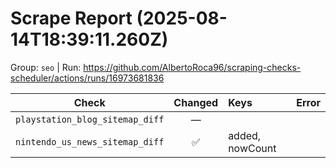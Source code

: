 # Scrape Report (2025-08-14T18:39:11.260Z)

Group: `seo`  |  Run: https://github.com/AlbertoRoca96/scraping-checks-scheduler/actions/runs/16973681836

| Check | Changed | Keys | Error |
|---|:---:|:--|:--|
| `playstation_blog_sitemap_diff` | — |  |  |
| `nintendo_us_news_sitemap_diff` | ✅ | added, nowCount |  |
